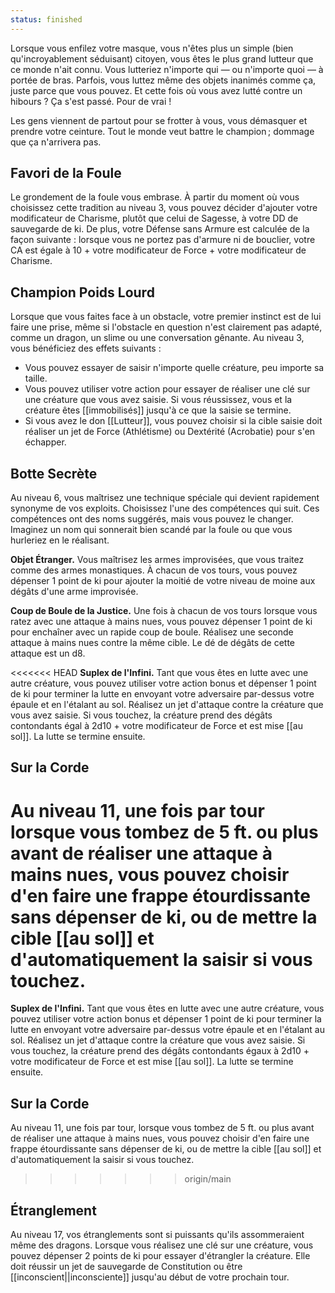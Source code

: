 ```yaml
---
status: finished
---
```

Lorsque vous enfilez votre masque, vous n'êtes plus un simple (bien qu'incroyablement séduisant) citoyen, vous êtes le plus grand lutteur que ce monde n'ait connu. Vous lutteriez n'importe qui — ou n'importe quoi — à portée de bras. Parfois, vous luttez même des objets inanimés comme ça, juste parce que vous pouvez. Et cette fois où vous avez lutté contre un hibours ? Ça s'est passé. Pour de vrai !

Les gens viennent de partout pour se frotter à vous, vous démasquer et prendre votre ceinture. Tout le monde veut battre le champion ; dommage que ça n'arrivera pas.

## Favori de la Foule

Le grondement de la foule vous embrase. À partir du moment où vous choisissez cette tradition au niveau 3, vous pouvez décider d'ajouter votre modificateur de Charisme, plutôt que celui de Sagesse, à votre DD de sauvegarde de ki. De plus, votre Défense sans Armure est calculée de la façon suivante : lorsque vous ne portez pas d'armure ni de bouclier, votre CA est égale à 10 + votre modificateur de Force + votre modificateur de Charisme.

## Champion Poids Lourd

Lorsque que vous faites face à un obstacle, votre premier instinct est de lui faire une prise, même si l'obstacle en question n'est clairement pas adapté, comme un dragon, un slime ou une conversation gênante. Au niveau 3, vous bénéficiez des effets suivants : 

 - Vous pouvez essayer de saisir n'importe quelle créature, peu importe sa taille.
 - Vous pouvez utiliser votre action pour essayer de réaliser une clé sur une créature que vous avez saisie. Si vous réussissez, vous et la créature êtes [[immobilisés]] jusqu'à ce que la saisie se termine.
 - Si vous avez le don [[Lutteur]], vous pouvez choisir si la cible saisie doit réaliser un jet de Force (Athlétisme) ou Dextérité (Acrobatie) pour s'en échapper.

## Botte Secrète

Au niveau 6, vous maîtrisez une technique spéciale qui devient rapidement synonyme de vos exploits. Choisissez l'une des compétences qui suit. Ces compétences ont des noms suggérés, mais vous pouvez le changer. Imaginez un nom qui sonnerait bien scandé par la foule ou que vous hurleriez en le réalisant.

**Objet Étranger.** Vous maîtrisez les armes improvisées, que vous traitez comme des armes monastiques. À chacun de vos tours, vous pouvez dépenser 1 point de ki pour ajouter la moitié de votre niveau de moine aux dégâts d'une arme improvisée.

**Coup de Boule de la Justice.** Une fois à chacun de vos tours lorsque vous ratez avec une attaque à mains nues, vous pouvez dépenser 1 point de ki pour enchaîner avec un rapide coup de boule. Réalisez une seconde attaque à mains nues contre la même cible. Le dé de dégâts de cette attaque est un d8.

<<<<<<< HEAD
**Suplex de l'Infini.** Tant que vous êtes en lutte avec une autre créature, vous pouvez utiliser votre action bonus et dépenser 1 point de ki pour terminer la lutte en envoyant votre adversaire par-dessus votre épaule et en l'étalant au sol. Réalisez un jet d'attaque contre la créature que vous avez saisie. Si vous touchez, la créature prend des dégâts contondants égal à 2d10 + votre modificateur de Force et est mise [[au sol]]. La lutte se termine ensuite.

## Sur la Corde

Au niveau 11, une fois par tour lorsque vous tombez de 5 ft. ou plus avant de réaliser une attaque à mains nues, vous pouvez choisir d'en faire une frappe étourdissante sans dépenser de ki, ou de mettre la cible [[au sol]] et d'automatiquement la saisir si vous touchez.
=======
**Suplex de l'Infini.** Tant que vous êtes en lutte avec une autre créature, vous pouvez utiliser votre action bonus et dépenser 1 point de ki pour terminer la lutte en envoyant votre adversaire par-dessus votre épaule et en l'étalant au sol. Réalisez un jet d'attaque contre la créature que vous avez saisie. Si vous touchez, la créature prend des dégâts contondants égaux à 2d10 + votre modificateur de Force et est mise [[au sol]]. La lutte se termine ensuite.

## Sur la Corde

Au niveau 11, une fois par tour, lorsque vous tombez de 5 ft. ou plus avant de réaliser une attaque à mains nues, vous pouvez choisir d'en faire une frappe étourdissante sans dépenser de ki, ou de mettre la cible [[au sol]] et d'automatiquement la saisir si vous touchez.
>>>>>>> origin/main

## Étranglement

Au niveau 17, vos étranglements sont si puissants qu'ils assommeraient même des dragons. Lorsque vous réalisez une clé sur une créature, vous pouvez dépenser 2 points de ki pour essayer d'étrangler la créature. Elle doit réussir un jet de sauvegarde de Constitution ou être [[inconscient||inconsciente]] jusqu'au début de votre prochain tour.
   
